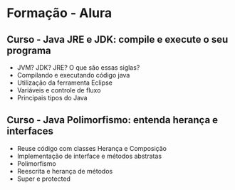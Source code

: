 # Formação - Alura
 
 ## Curso - Java JRE e JDK: compile e execute o seu programa
- JVM? JDK? JRE? O que são essas siglas?
- Compilando e executando código java
- Utilização da ferramenta Eclipse
- Variáveis e controle de fluxo
- Principais tipos do Java

## Curso - Java Polimorfismo: entenda herança e interfaces

- Reuse código com classes Herança e Composição
- Implementação de interface e métodos abstratas
- Polimorfismo
- Reescrita e herança de métodos
- Super e protected


